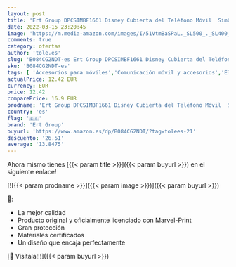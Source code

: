 ```yaml
---
layout: post
title: 'Ert Group DPCSIMBF1661 Disney Cubierta del Teléfono Móvil  Simba and Friends 003 iPhone 11 Pro MAX'
date: 2022-03-15 23:20:45
image: 'https://m.media-amazon.com/images/I/51VtmBaSPaL._SL500_._SL400_.jpg'
comments: true
category: ofertas
author: 'tole.es'
slug: 'B084CG2NDT-es Ert Group DPCSIMBF1661 Disney Cubierta del Teléfono Móvil...'
sku: 'B084CG2NDT-es'
tags: [ 'Accesorios para móviles','Comunicación móvil y accesorios','Electrónica','Fundas y carcasas para teléfonos móviles','ert group','iphone', ]
actualPrice: 12.42 EUR
currency: EUR
price: 12.42
comparePrice: 16.9 EUR
prodname: 'Ert Group DPCSIMBF1661 Disney Cubierta del Teléfono Móvil  Simba and Friends 003 iPhone 11 Pro MAX'
country: 'es'
flag: '🇪🇸'
brand: 'Ert Group'
buyurl: 'https://www.amazon.es/dp/B084CG2NDT/?tag=tolees-21'
descuento: '26.51'
average: '13.8475'
---
```


Ahora mismo tienes [{{< param title >}}]({{< param buyurl >}}) en el siguiente enlace!

[![{{< param prodname >}}]({{< param image >}})]({{< param buyurl >}})

🔎:

- La mejor calidad
- Producto original y oficialmente licenciado con Marvel-Print
- Gran protección
- Materiales certificados
- Un diseño que encaja perfectamente

[🛒 Visítala!!!]({{< param buyurl >}})
